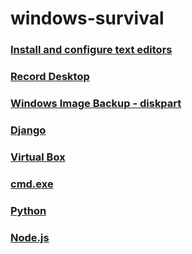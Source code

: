 # windows-survival

### [Install and configure text editors](TextEditors.md)

### [Record Desktop](RecordDesktop.md)

### [Windows Image Backup - diskpart](diskpart.md)

### [Django](Django.md)

### [Virtual Box](VirtualBox.md)

### [cmd.exe](cmd.md)

### [Python](Python.md)

### [Node.js](Node.js.md)
